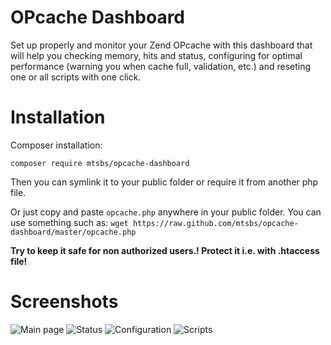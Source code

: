 OPcache Dashboard
=================
Set up properly and monitor your Zend OPcache with this dashboard that will help you checking memory, hits and status, configuring for optimal performance (warning you when cache full, validation, etc.) and reseting one or all scripts with one click.

Installation
============

Composer installation:
```
composer require mtsbs/opcache-dashboard
```
Then you can symlink it to your public folder or require it from another php file.

Or just copy and paste ```opcache.php``` anywhere in your public folder. You can use something such as:
```wget https://raw.github.com/mtsbs/opcache-dashboard/master/opcache.php```

**Try to keep it safe for non authorized users.! Protect it i.e. with .htaccess file!**

Screenshots
===========
![Main page](https://raw.github.com/mtsbs/opcache-dashboard/master/thumbnail-1.png)
![Status](https://raw.github.com/mtsbs/opcache-dashboard/master/thumbnail-2.png)
![Configuration](https://raw.github.com/mtsbs/opcache-dashboard/master/thumbnail-3.png)
![Scripts](https://raw.github.com/mtsbs/opcache-dashboard/master/thumbnail-4.png)
